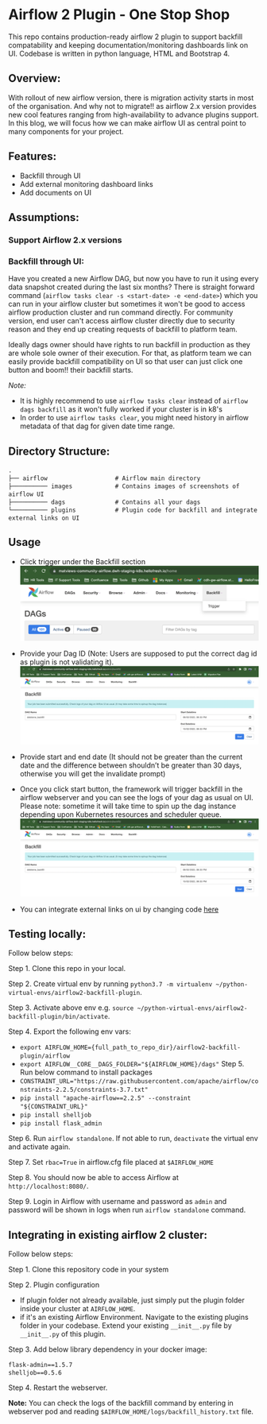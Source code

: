 # Airflow 2 Plugin - One Stop Shop

This repo contains production-ready airflow 2 plugin to support backfill compatability and keeping documentation/monitoring dashboards link on UI. 
Codebase is written in python language, HTML and Bootstrap 4.

## Overview:

With rollout of new airflow version, there is migration activity starts in most of the organisation. And why not to migrate!! as airflow 2.x version
provides new cool features ranging from high-availability to advance plugins support. In this blog, we will focus how we can make airflow UI as central
point to many components for your project.


## Features:
* Backfill through UI
* Add external monitoring dashboard links
* Add documents on UI

## Assumptions:

### Support Airflow 2.x versions
### Backfill through UI:
Have you created a new Airflow DAG, but now you have to run it using every data snapshot created during the last six months? There is straight forward 
command (`airflow tasks clear -s <start-date> -e <end-date>`) which you can run in your airflow cluster but sometimes it won't be good to access airflow 
production cluster and run command directly. For community version, end user can't access airflow cluster directly due to security reason and they end up 
creating requests of backfill to platform team.

Ideally dags owner should have rights to run backfill in production as they are whole sole owner of their execution. For that, as platform team we can easily
provide backfill compatibility on UI so that user can just click one button and boom!! their backfill starts.

*Note:* 
  * It is highly recommend to use `airflow tasks clear` instead of `airflow dags backfill` as it won't fully worked if your cluster is in k8's
  * In order to use `airflow tasks clear`, you might need history in airflow metadata of that dag for given date time range.

## Directory Structure:

    .
    ├── airflow                   # Airflow main directory
    ├────────── images            # Contains images of screenshots of airflow UI
    ├────────── dags              # Contains all your dags
    └────────── plugins           # Plugin code for backfill and integrate external links on UI

## Usage

* Click trigger under the Backfill section
![Alt text](./airflow/images/trigger.png?raw=true "Trigger")

* Provide your Dag ID (Note: Users are supposed to put the correct dag id as plugin is not validating it).
![Alt text](./airflow/images/backfill.png?raw=true "Backfill")
* Provide start and end date (It should not be greater than the current date and the difference between shouldn’t be greater than 30 days, otherwise you will get the invalidate prompt)
* Once you click start button, the framework will trigger backfill in the airflow webserver and you can see the logs of your dag as usual on UI. Please note: sometime it will take time to spin up the dag instance depending upon Kubernetes resources and scheduler queue.
![Alt text](./airflow/images/submitted.png?raw=true "Submitted")
* You can integrate external links on ui by changing code [here](https://github.com/abhisheklaller/airflow2-backfill-plugin/blob/f26ee1fa8e2495020a2f69f02194548379b0dccf/airflow/plugins/__init__.py#L12)


## Testing locally:
Follow below steps:

Step 1. Clone this repo in your local.

Step 2. Create virtual env by running `python3.7 -m virtualenv ~/python-virtual-envs/airflow2-backfill-plugin`.

Step 3. Activate above env e.g. `source ~/python-virtual-envs/airflow2-backfill-plugin/bin/activate`.

Step 4. Export the following env vars:
  * `export AIRFLOW_HOME={full_path_to_repo_dir}/airflow2-backfill-plugin/airflow`
  * `export AIRFLOW__CORE__DAGS_FOLDER="${AIRFLOW_HOME}/dags"`
Step 5. Run below command to install packages
  * `CONSTRAINT_URL="https://raw.githubusercontent.com/apache/airflow/constraints-2.2.5/constraints-3.7.txt"`
  * `pip install "apache-airflow==2.2.5" --constraint "${CONSTRAINT_URL}"`
  * `pip install shelljob`
  * `pip install flask_admin`

Step 6. Run `airflow standalone`. If not able to run, `deactivate` the virtual env and activate again.

Step 7. Set `rbac=True` in airflow.cfg file placed at `$AIRFLOW_HOME`

Step 8. You should now be able to access Airflow at `http://localhost:8080/`.

Step 9. Login in Airflow with username and password as `admin` and password will be shown in logs when run `airflow standalone` command.

## Integrating in existing airflow 2 cluster:
Follow below steps:

Step 1. Clone this repository code in your system

Step 2. Plugin configuration

  * If plugin folder not already available, just simply put the plugin folder inside your cluster at `AIRFLOW_HOME`.
  * if it's an existing Airflow Environment. Navigate to the existing plugins folder in your codebase. Extend your existing `__init__.py` file by `__init__.py` of this plugin.

Step 3. Add below library dependency in your docker image:
```
flask-admin==1.5.7
shelljob==0.5.6
```

Step 4. Restart the webserver.

**Note:** You can check the logs of the backfill command by entering in webserver pod and reading `$AIRFLOW_HOME/logs/backfill_history.txt` file.
